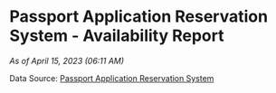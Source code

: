 # Passport Application Reservation System - Availability Report

*As of April 15, 2023 (06:11 AM)*

Data Source: [Passport Application Reservation System](https://eservices.immigration.gov.lk:8443/appointment/pages/reservationApplication.xhtml)